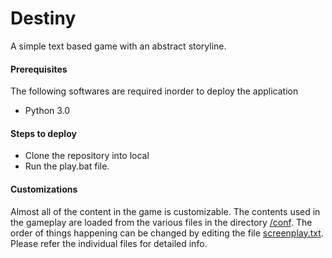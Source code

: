 # Destiny
A simple text based game with an abstract storyline.

 <h4>Prerequisites</h4>
  The following softwares are required inorder to deploy the application
 
 - Python 3.0
 
 <h4>Steps to deploy</h4>
 
 <ul>
  <li>Clone the repository into local</li>
  <li>Run the play.bat file.</li>
 </ul>
 
 <h4>Customizations</h4>
 
 Almost all of the content in the game is customizable. The contents used in the gameplay are loaded from the various files in the directory [/conf](/conf). The order of things happening can be changed by editing the file [screenplay.txt](/conf/screenplay.txt). Please refer the individual files for detailed info. 
